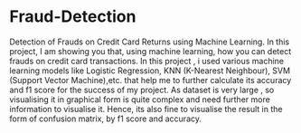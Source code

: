# Fraud-Detection
Detection of Frauds on Credit Card Returns using Machine Learning.
In this project, I am showing you that, using machine learning, how you can detect  frauds on credit card transactions. In this project , i used various machine learning models 
like Logistic Regression, KNN (K-Nearest Neighbour), SVM (Support Vector Machine),etc. that help me to further calculate its accuracy and f1 score for the success of my project.
As dataset is very large , so visualising it in graphical form is quite complex and need further more information to visualise it. Hence, its also fine to visualise the result in
the form of confusion matrix, by f1 score and accuracy.



